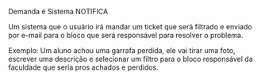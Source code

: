 Demanda é Sistema NOTIFICA

Um sistema que o usuário irá mandar um ticket que será filtrado e enviado por e-mail para o bloco que será responsável para resolver o problema.

Exemplo: Um aluno achou uma garrafa perdida, ele vai tirar uma foto, escrever uma descrição e selecionar um filtro para o bloco responsável da faculdade que seria pros achados e perdidos.

